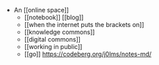 - An [[online space]]
  - [[notebook]] [[blog]]
  - [[when the internet puts the brackets on]]
  - [[knowledge commons]]
  - [[digital commons]]
  - [[working in public]]
  - [[go]] https://codeberg.org/j0lms/notes-md/
